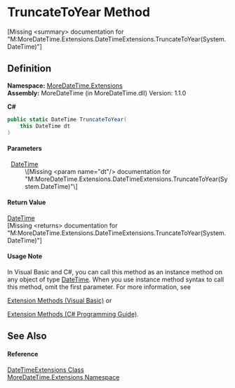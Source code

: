 # TruncateToYear Method


\[Missing &lt;summary&gt; documentation for "M:MoreDateTime.Extensions.DateTimeExtensions.TruncateToYear(System.DateTime)"\]



## Definition
**Namespace:** <a href="3139ad8c-443b-c9bf-71c7-2dc294c1d234">MoreDateTime.Extensions</a>  
**Assembly:** MoreDateTime (in MoreDateTime.dll) Version: 1.1.0

**C#**
``` C#
public static DateTime TruncateToYear(
	this DateTime dt
)
```



#### Parameters
<dl><dt>  <a href="https://learn.microsoft.com/dotnet/api/system.datetime" target="_blank" rel="noopener noreferrer">DateTime</a></dt><dd>\[Missing &lt;param name="dt"/&gt; documentation for "M:MoreDateTime.Extensions.DateTimeExtensions.TruncateToYear(System.DateTime)"\]</dd></dl>

#### Return Value
<a href="https://learn.microsoft.com/dotnet/api/system.datetime" target="_blank" rel="noopener noreferrer">DateTime</a>  
\[Missing &lt;returns&gt; documentation for "M:MoreDateTime.Extensions.DateTimeExtensions.TruncateToYear(System.DateTime)"\]

#### Usage Note
In Visual Basic and C#, you can call this method as an instance method on any object of type <a href="https://learn.microsoft.com/dotnet/api/system.datetime" target="_blank" rel="noopener noreferrer">DateTime</a>. When you use instance method syntax to call this method, omit the first parameter. For more information, see <a href="https://docs.microsoft.com/dotnet/visual-basic/programming-guide/language-features/procedures/extension-methods" target="_blank" rel="noopener noreferrer">

Extension Methods (Visual Basic)</a> or <a href="https://docs.microsoft.com/dotnet/csharp/programming-guide/classes-and-structs/extension-methods" target="_blank" rel="noopener noreferrer">

Extension Methods (C# Programming Guide)</a>.

## See Also


#### Reference
<a href="682bdb44-a4e9-d44e-48e8-a84d7e1f7167">DateTimeExtensions Class</a>  
<a href="3139ad8c-443b-c9bf-71c7-2dc294c1d234">MoreDateTime.Extensions Namespace</a>  
